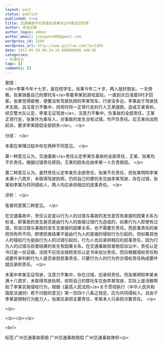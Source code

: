 ```yaml
---
layout: post
status: publish
published: true
title: 交通事故中无责者在民事诉讼中是否应担责
author: 本站记者
author_login: admin
author_email: jiangwei909@gmail.com
wordpress_id: 1269
wordpress_url: http://www.gzjtlaw.com/?p=1269
date: 2011-05-29 09:14:24.000000000 +08:00
categories:
- 交通诉讼
tags: []
comments: []
---
```

<p><p><p>案情： <br><&#47;br>李某今年十七岁，是在校学生，张某今年二十岁，两人是好朋友。一天傍晚，张某骑着自己的<a>摩托车<&#47;a>带着李某到游戏室玩，一直到次日凌晨5时才回家。张某觉得疲倦，便要没有驾驶执照的李某驾车。行驶没多远，李某由于驾驶技术生疏，且注意力不集中，拐弯时将一正常行走的行人王某撞倒，造成王某骨折。经交警大队认定，李某<a>无证驾驶<&#47;a>，注意力不集中，负事故的全部责任，王某正常行走，张某作为乘车人，对事故的发生没有过错，均不负责任。后王某向法院起诉，要求李某赔偿全部<a>损失<&#47;a>。 <&#47;p><p>分歧： <&#47;p><p>本案在审理过程中存在两种不同意见。 <&#47;p><p>第一种意见认为，<a>交通事故<&#47;a>责任认定李某负事故的全部责任，王某、张某均不负责任，根据过错责任原则，王某的损失应由李某一人负责赔偿。 <&#47;p><p>第二种意见认为，虽然责任认定李某负全部责任，张某不负责任，但张某明知李某未满十八周岁，未取得驾驶执照，仍将自己的摩托车交由李某驾驶，存在过错，张某和李某为共同侵权人，两人均应承担相应的民事责任。 <&#47;p><p>评析： <&#47;p><p>笔者同意第二种意见。 <&#47;p><p>在交通事故中，责任认定是以行为人的过错与事故的发生是否有直接的因果关系为标准，即事故的发生是否是由行为人的直接过错行为造成的，如果行为人即使有过错，但该过错与事故的发生无直接的因果关系，也不需要负责任。而民事责任的承担则有所不同，即使损害结果不是由行为人的直接的侵权行为引起的，但如果其他人的侵权行为是由行为人的过错引起的，行为人也应承担相应的民事责任，因为行为人的过错与损害结果的发生有因果关系。在交通事故损害赔偿诉讼中，责任认定书只是一份证据，法院不应完全按照责任认定书来划分责任，而应根据侵权责任构成要件来判断行为人是否承担民事责任，只要行为人的行为符合侵权责任构成要件就应承担责任。 <&#47;p><p>本案中李某无证驾驶，注意力不集中，存在过错，应承担责任。但张某明知李某未满十八周岁，未取得驾驶执照，却将自己的摩托车交由李某驾驶，实际上是消极帮助了李某实施侵权行为，根据《最高<a>人民法院<&#47;a>关于贯彻执行〈中华人民共和国民法通则〉若干问题的意见》第一百四十八条之规定，应为共同侵权人。且由于李某是限制行为能力人，张某应承担主要责任，李某本人只承担次要责任。 <&#47;p><p><&#47;p><p><&#47;p><&#47;p><&#47;p><br&#47;><p>标签:广州交通事故索赔 广州交通事故赔偿 广州交通事故律师<&#47;p>
